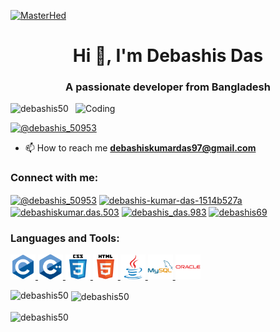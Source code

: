 [![MasterHed](https://user-images.githubusercontent.com/90236635/232446433-d5540fa2-fe28-4bb8-b929-cdb51fe61336.gif)](https://debashis50.io)
<h1 align="center">Hi 👋, I'm Debashis Das</h1>
<h3 align="center">A passionate developer from Bangladesh</h3>
<img align="right" alt="Coding" width="400" src="https://cdn.dribbble.com/users/1162077/screenshots/3848914/programmer.gif">

<p align="left"> <img src="https://komarev.com/ghpvc/?username=debashis50&label=Profile%20views&color=0e75b6&style=flat" alt="debashis50" /> </p>

<p align="left"> <a href="https://twitter.com/@debashis_50953" target="blank"><img src="https://img.shields.io/twitter/follow/@debashis_50953?logo=twitter&style=for-the-badge" alt="@debashis_50953" /></a> </p>

- 📫 How to reach me **debashiskumardas97@gmail.com**

<h3 align="left">Connect with me:</h3>
<p align="left">
<a href="https://twitter.com/@debashis_50953" target="blank"><img align="center" src="https://raw.githubusercontent.com/rahuldkjain/github-profile-readme-generator/master/src/images/icons/Social/twitter.svg" alt="@debashis_50953" height="30" width="40" /></a>
<a href="https://linkedin.com/in/debashis-kumar-das-1514b527a" target="blank"><img align="center" src="https://raw.githubusercontent.com/rahuldkjain/github-profile-readme-generator/master/src/images/icons/Social/linked-in-alt.svg" alt="debashis-kumar-das-1514b527a" height="30" width="40" /></a>
<a href="https://fb.com/debashiskumar.das.503" target="blank"><img align="center" src="https://raw.githubusercontent.com/rahuldkjain/github-profile-readme-generator/master/src/images/icons/Social/facebook.svg" alt="debashiskumar.das.503" height="30" width="40" /></a>
<a href="https://instagram.com/debashis_das.983" target="blank"><img align="center" src="https://raw.githubusercontent.com/rahuldkjain/github-profile-readme-generator/master/src/images/icons/Social/instagram.svg" alt="debashis_das.983" height="30" width="40" /></a>
<a href="https://codeforces.com/profile/debashis69" target="blank"><img align="center" src="https://raw.githubusercontent.com/rahuldkjain/github-profile-readme-generator/master/src/images/icons/Social/codeforces.svg" alt="debashis69" height="30" width="40" /></a>
</p>

<h3 align="left">Languages and Tools:</h3>
<p align="left"> <a href="https://www.cprogramming.com/" target="_blank" rel="noreferrer"> <img src="https://raw.githubusercontent.com/devicons/devicon/master/icons/c/c-original.svg" alt="c" width="40" height="40"/> </a> <a href="https://www.w3schools.com/cpp/" target="_blank" rel="noreferrer"> <img src="https://raw.githubusercontent.com/devicons/devicon/master/icons/cplusplus/cplusplus-original.svg" alt="cplusplus" width="40" height="40"/> </a> <a href="https://www.w3schools.com/css/" target="_blank" rel="noreferrer"> <img src="https://raw.githubusercontent.com/devicons/devicon/master/icons/css3/css3-original-wordmark.svg" alt="css3" width="40" height="40"/> </a> <a href="https://www.w3.org/html/" target="_blank" rel="noreferrer"> <img src="https://raw.githubusercontent.com/devicons/devicon/master/icons/html5/html5-original-wordmark.svg" alt="html5" width="40" height="40"/> </a> <a href="https://www.java.com" target="_blank" rel="noreferrer"> <img src="https://raw.githubusercontent.com/devicons/devicon/master/icons/java/java-original.svg" alt="java" width="40" height="40"/> </a> <a href="https://www.mysql.com/" target="_blank" rel="noreferrer"> <img src="https://raw.githubusercontent.com/devicons/devicon/master/icons/mysql/mysql-original-wordmark.svg" alt="mysql" width="40" height="40"/> </a> <a href="https://www.oracle.com/" target="_blank" rel="noreferrer"> <img src="https://raw.githubusercontent.com/devicons/devicon/master/icons/oracle/oracle-original.svg" alt="oracle" width="40" height="40"/> </a> </p>

<p><img align="left" src="https://github-readme-stats.vercel.app/api/top-langs?username=debashis50&show_icons=true&locale=en&layout=compact" alt="debashis50" /></p>

<p>&nbsp;<img align="center" src="https://github-readme-stats.vercel.app/api?username=debashis50&show_icons=true&locale=en" alt="debashis50" /></p>

<p><img align="center" src="https://github-readme-streak-stats.herokuapp.com/?user=debashis50&" alt="debashis50" /></p>
